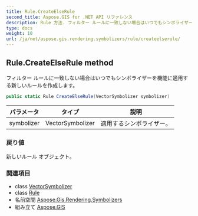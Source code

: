 ```yaml
---
title: Rule.CreateElseRule
second_title: Aspose.GIS for .NET API リファレンス
description: Rule 方法. フィルター ルールに一致しない場合はいつでもシンボライザーを機能に適用する新しいルールを作成します
type: docs
weight: 10
url: /ja/net/aspose.gis.rendering.symbolizers/rule/createelserule/
---
```

## Rule.CreateElseRule method

フィルター ルールに一致しない場合はいつでもシンボライザーを機能に適用する新しいルールを作成します。

```csharp
public static Rule CreateElseRule(VectorSymbolizer symbolizer)
```

| パラメータ | タイプ | 説明 |
| --- | --- | --- |
| symbolizer | VectorSymbolizer | 適用するシンボライザー。 |

### 戻り値

新しいルール オブジェクト。

### 関連項目

* class [VectorSymbolizer](../../vectorsymbolizer/)
* class [Rule](../)
* 名前空間 [Aspose.Gis.Rendering.Symbolizers](../../rule/)
* 組み立て [Aspose.GIS](../../../)


